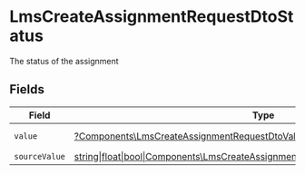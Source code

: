 # LmsCreateAssignmentRequestDtoStatus

The status of the assignment


## Fields

| Field                                                                                                                                                    | Type                                                                                                                                                     | Required                                                                                                                                                 | Description                                                                                                                                              | Example                                                                                                                                                  |
| -------------------------------------------------------------------------------------------------------------------------------------------------------- | -------------------------------------------------------------------------------------------------------------------------------------------------------- | -------------------------------------------------------------------------------------------------------------------------------------------------------- | -------------------------------------------------------------------------------------------------------------------------------------------------------- | -------------------------------------------------------------------------------------------------------------------------------------------------------- |
| `value`                                                                                                                                                  | [?Components\LmsCreateAssignmentRequestDtoValue](../../Models/Components/LmsCreateAssignmentRequestDtoValue.md)                                          | :heavy_minus_sign:                                                                                                                                       | N/A                                                                                                                                                      | in-progress                                                                                                                                              |
| `sourceValue`                                                                                                                                            | [string\|float\|bool\|Components\LmsCreateAssignmentRequestDtoSourceValue4\|array\|null](../../Models/Components/LmsCreateAssignmentRequestDtoSourceValue.md) | :heavy_minus_sign:                                                                                                                                       | N/A                                                                                                                                                      |                                                                                                                                                          |